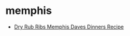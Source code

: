 # memphis

 * [Dry Rub Ribs Memphis Daves Dinners Recipe](index/d/dry-rub-ribs-memphis-daves-dinners-recipe.json)
